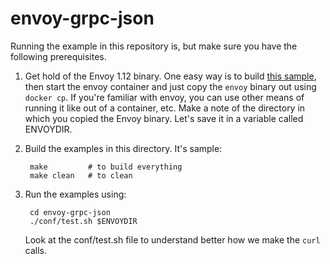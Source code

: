 # envoy-grpc-json
Running the example in this repository is, but make sure you have the following prerequisites.

1. Get hold of the Envoy 1.12 binary. One easy way is to build [this sample](https://github.com/envoyproxy/envoy/tree/master/examples/front-proxy), then start the envoy container and just copy the `envoy` binary out using `docker cp`. If you're familiar with envoy, you can use other means of running it like out of a container, etc. Make a note of the directory in which you copied the Envoy binary. Let's save it in a variable called ENVOYDIR.

2. Build the examples in this directory. It's sample:

        make         # to build everything
        make clean   # to clean

3. Run the examples using:

        cd envoy-grpc-json
        ./conf/test.sh $ENVOYDIR

    Look at the conf/test.sh file to understand better how we make the `curl` calls.
